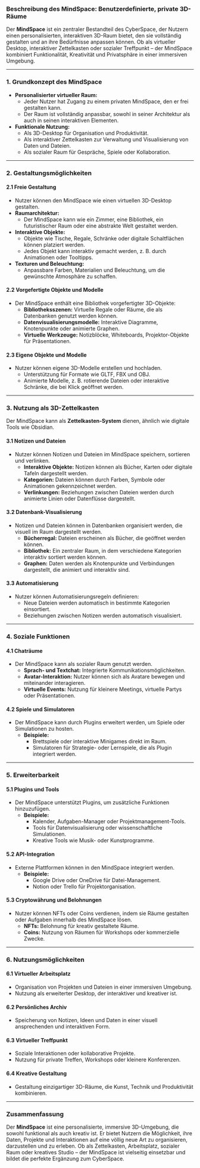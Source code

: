 ### **Beschreibung des MindSpace: Benutzerdefinierte, private 3D-Räume**

Der **MindSpace** ist ein zentraler Bestandteil des CyberSpace, der Nutzern einen personalisierten, interaktiven 3D-Raum bietet, den sie vollständig gestalten und an ihre Bedürfnisse anpassen können. Ob als virtueller Desktop, interaktiver Zettelkasten oder sozialer Treffpunkt – der MindSpace kombiniert Funktionalität, Kreativität und Privatsphäre in einer immersiven Umgebung.

---

### **1. Grundkonzept des MindSpace**

- **Personalisierter virtueller Raum:**
  - Jeder Nutzer hat Zugang zu einem privaten MindSpace, den er frei gestalten kann.
  - Der Raum ist vollständig anpassbar, sowohl in seiner Architektur als auch in seinen interaktiven Elementen.
- **Funktionale Nutzung:**
  - Als 3D-Desktop für Organisation und Produktivität.
  - Als interaktiver Zettelkasten zur Verwaltung und Visualisierung von Daten und Dateien.
  - Als sozialer Raum für Gespräche, Spiele oder Kollaboration.

---

### **2. Gestaltungsmöglichkeiten**

#### **2.1 Freie Gestaltung**
- Nutzer können den MindSpace wie einen virtuellen 3D-Desktop gestalten.
- **Raumarchitektur:**
  - Der MindSpace kann wie ein Zimmer, eine Bibliothek, ein futuristischer Raum oder eine abstrakte Welt gestaltet werden.
- **Interaktive Objekte:**
  - Objekte wie Tische, Regale, Schränke oder digitale Schaltflächen können platziert werden.
  - Jedes Objekt kann interaktiv gemacht werden, z. B. durch Animationen oder Tooltipps.
- **Texturen und Beleuchtung:**
  - Anpassbare Farben, Materialien und Beleuchtung, um die gewünschte Atmosphäre zu schaffen.

#### **2.2 Vorgefertigte Objekte und Modelle**
- Der MindSpace enthält eine Bibliothek vorgefertigter 3D-Objekte:
  - **Bibliotheksszenen:** Virtuelle Regale oder Räume, die als Datenbanken genutzt werden können.
  - **Datenvisualisierungsmodelle:** Interaktive Diagramme, Knotenpunkte oder animierte Graphen.
  - **Virtuelle Werkzeuge:** Notizblöcke, Whiteboards, Projektor-Objekte für Präsentationen.

#### **2.3 Eigene Objekte und Modelle**
- Nutzer können eigene 3D-Modelle erstellen und hochladen.
  - Unterstützung für Formate wie GLTF, FBX und OBJ.
  - Animierte Modelle, z. B. rotierende Dateien oder interaktive Schränke, die bei Klick geöffnet werden.

---

### **3. Nutzung als 3D-Zettelkasten**

Der MindSpace kann als **Zettelkasten-System** dienen, ähnlich wie digitale Tools wie Obsidian.

#### **3.1 Notizen und Dateien**
- Nutzer können Notizen und Dateien im MindSpace speichern, sortieren und verlinken.
  - **Interaktive Objekte:** Notizen können als Bücher, Karten oder digitale Tafeln dargestellt werden.
  - **Kategorien:** Dateien können durch Farben, Symbole oder Animationen gekennzeichnet werden.
  - **Verlinkungen:** Beziehungen zwischen Dateien werden durch animierte Linien oder Datenflüsse dargestellt.

#### **3.2 Datenbank-Visualisierung**
- Notizen und Dateien können in Datenbanken organisiert werden, die visuell im Raum dargestellt werden.
  - **Bücherregal:** Dateien erscheinen als Bücher, die geöffnet werden können.
  - **Bibliothek:** Ein zentraler Raum, in dem verschiedene Kategorien interaktiv sortiert werden können.
  - **Graphen:** Daten werden als Knotenpunkte und Verbindungen dargestellt, die animiert und interaktiv sind.

#### **3.3 Automatisierung**
- Nutzer können Automatisierungsregeln definieren:
  - Neue Dateien werden automatisch in bestimmte Kategorien einsortiert.
  - Beziehungen zwischen Notizen werden automatisch visualisiert.

---

### **4. Soziale Funktionen**

#### **4.1 Chaträume**
- Der MindSpace kann als sozialer Raum genutzt werden.
  - **Sprach- und Textchat:** Integrierte Kommunikationsmöglichkeiten.
  - **Avatar-Interaktion:** Nutzer können sich als Avatare bewegen und miteinander interagieren.
  - **Virtuelle Events:** Nutzung für kleinere Meetings, virtuelle Partys oder Präsentationen.

#### **4.2 Spiele und Simulatoren**
- Der MindSpace kann durch Plugins erweitert werden, um Spiele oder Simulationen zu hosten.
  - **Beispiele:**
    - Brettspiele oder interaktive Minigames direkt im Raum.
    - Simulatoren für Strategie- oder Lernspiele, die als Plugin integriert werden.

---

### **5. Erweiterbarkeit**

#### **5.1 Plugins und Tools**
- Der MindSpace unterstützt Plugins, um zusätzliche Funktionen hinzuzufügen.
  - **Beispiele:**
    - Kalender, Aufgaben-Manager oder Projektmanagement-Tools.
    - Tools für Datenvisualisierung oder wissenschaftliche Simulationen.
    - Kreative Tools wie Musik- oder Kunstprogramme.

#### **5.2 API-Integration**
- Externe Plattformen können in den MindSpace integriert werden.
  - **Beispiele:**
    - Google Drive oder OneDrive für Datei-Management.
    - Notion oder Trello für Projektorganisation.

#### **5.3 Cryptowährung und Belohnungen**
- Nutzer können NFTs oder Coins verdienen, indem sie Räume gestalten oder Aufgaben innerhalb des MindSpace lösen.
  - **NFTs:** Belohnung für kreativ gestaltete Räume.
  - **Coins:** Nutzung von Räumen für Workshops oder kommerzielle Zwecke.

---

### **6. Nutzungsmöglichkeiten**

#### **6.1 Virtueller Arbeitsplatz**
- Organisation von Projekten und Dateien in einer immersiven Umgebung.
- Nutzung als erweiterter Desktop, der interaktiver und kreativer ist.

#### **6.2 Persönliches Archiv**
- Speicherung von Notizen, Ideen und Daten in einer visuell ansprechenden und interaktiven Form.

#### **6.3 Virtueller Treffpunkt**
- Soziale Interaktionen oder kollaborative Projekte.
- Nutzung für private Treffen, Workshops oder kleinere Konferenzen.

#### **6.4 Kreative Gestaltung**
- Gestaltung einzigartiger 3D-Räume, die Kunst, Technik und Produktivität kombinieren.

---

### **Zusammenfassung**

Der **MindSpace** ist eine personalisierte, immersive 3D-Umgebung, die sowohl funktional als auch kreativ ist. 
Er bietet Nutzern die Möglichkeit, ihre Daten, Projekte und Interaktionen auf eine völlig neue Art zu organisieren, darzustellen und zu erleben. 
Ob als Zettelkasten, Arbeitsplatz, sozialer Raum oder kreatives Studio – der MindSpace ist vielseitig einsetzbar und bildet die perfekte Ergänzung zum CyberSpace.
